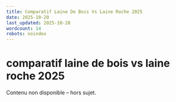 ```yaml
---
title: Comparatif Laine De Bois Vs Laine Roche 2025
date: 2025-10-20
last_updated: 2025-10-20
wordcount: 14
robots: noindex
---
```


# comparatif laine de bois vs laine roche 2025

Contenu non disponible – hors sujet.